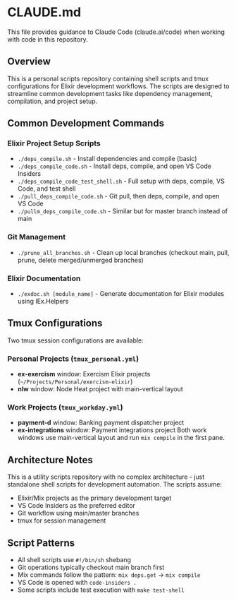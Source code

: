 # CLAUDE.md

This file provides guidance to Claude Code (claude.ai/code) when working with code in this repository.

## Overview

This is a personal scripts repository containing shell scripts and tmux configurations for Elixir development workflows. The scripts are designed to streamline common development tasks like dependency management, compilation, and project setup.

## Common Development Commands

### Elixir Project Setup Scripts
- `./deps_compile.sh` - Install dependencies and compile (basic)
- `./deps_compile_code.sh` - Install deps, compile, and open VS Code Insiders
- `./deps_compile_code_test_shell.sh` - Full setup with deps, compile, VS Code, and test shell
- `./pull_deps_compile_code.sh` - Git pull, then deps, compile, and open VS Code
- `./pullm_deps_compile_code.sh` - Similar but for master branch instead of main

### Git Management
- `./prune_all_branches.sh` - Clean up local branches (checkout main, pull, prune, delete merged/unmerged branches)

### Elixir Documentation
- `./exdoc.sh [module_name]` - Generate documentation for Elixir modules using IEx.Helpers

## Tmux Configurations

Two tmux session configurations are available:

### Personal Projects (`tmux_personal.yml`)
- **ex-exercism** window: Exercism Elixir projects (`~/Projects/Personal/exercism-elixir`)
- **nlw** window: Node Heat project with main-vertical layout

### Work Projects (`tmux_workday.yml`)
- **payment-d** window: Banking payment dispatcher project
- **ex-integrations** window: Payment integrations project
Both work windows use main-vertical layout and run `mix compile` in the first pane.

## Architecture Notes

This is a utility scripts repository with no complex architecture - just standalone shell scripts for development automation. The scripts assume:

- Elixir/Mix projects as the primary development target
- VS Code Insiders as the preferred editor
- Git workflow using main/master branches
- tmux for session management

## Script Patterns

- All shell scripts use `#!/bin/sh` shebang
- Git operations typically checkout main branch first
- Mix commands follow the pattern: `mix deps.get` → `mix compile`
- VS Code is opened with `code-insiders .`
- Some scripts include test execution with `make test-shell`